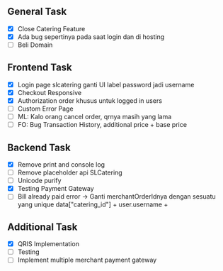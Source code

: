 ## General Task
- [x] Close Catering Feature
- [x] Ada bug sepertinya pada saat login dan di hosting
- [ ] Beli Domain
## Frontend Task
- [x] Login page slcatering ganti UI label password jadi username
- [x] Checkout Responsive
- [x] Authorization order khusus untuk logged in users
- [ ] Custom Error Page
- [ ] ML: Kalo orang cancel order, qrnya masih yang lama
- [ ] FO: Bug Transaction History, additional price + base price

## Backend Task
- [x] Remove print and console log
- [ ] Remove placeholder api SLCatering
- [ ] Unicode purify
- [x] Testing Payment Gateway
- [ ] Bill already paid error -> Ganti merchantOrderIdnya dengan sesuatu yang unique
      data["catering_id"] + user.username + 
## Additional Task
- [x] QRIS Implementation
- [ ] Testing
- [ ] Implement multiple merchant payment gateway
